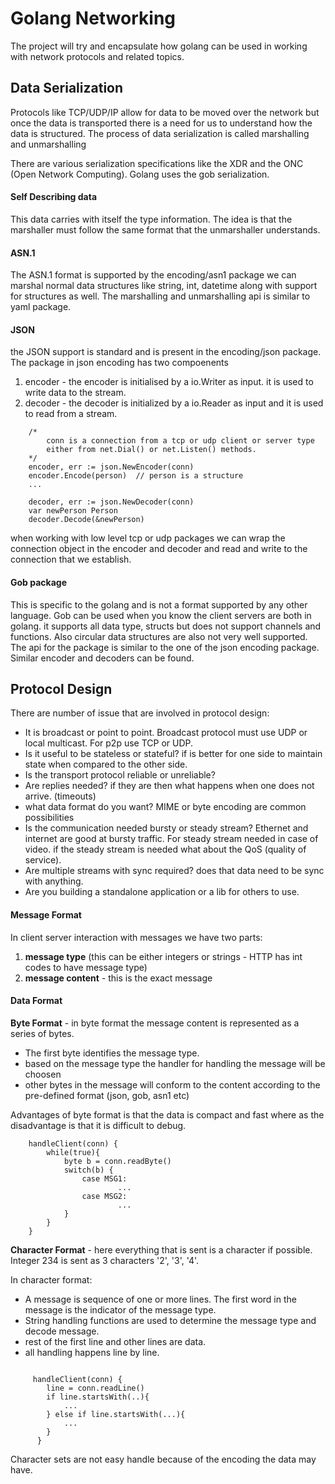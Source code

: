# Golang Networking

The project will try and encapsulate how golang can be used in working with network protocols and related topics.

## Data Serialization

Protocols like TCP/UDP/IP allow for data to be moved over the network but once the data is transported there is a need
for us to understand how the data is structured. The process of data serialization is called marshalling and unmarshalling

There are various serialization specifications like the XDR and the ONC (Open Network Computing). Golang uses the gob
serialization.

#### Self Describing data
This data carries with itself the type information. The idea is that the marshaller must follow the same format that
the unmarshaller understands.

#### ASN.1
The ASN.1 format is supported by the encoding/asn1 package we can marshal normal data structures like string, int, datetime
along with support for structures as well. The marshalling and unmarshalling api is similar to yaml package.

#### JSON
the JSON support is standard and is present in the encoding/json package. The package in json encoding has two compoenents
1. encoder - the encoder is initialised by a io.Writer as input. it is used to write data to the stream.
2. decoder - the decoder is initialized by a io.Reader as input and it is used to read from a stream.

```
    /*
        conn is a connection from a tcp or udp client or server type
        either from net.Dial() or net.Listen() methods.
    */
    encoder, err := json.NewEncoder(conn)
    encoder.Encode(person)  // person is a structure
    ...

    decoder, err := json.NewDecoder(conn)
    var newPerson Person
    decoder.Decode(&newPerson)
```

when working with low level tcp or udp packages we can wrap the connection object in the encoder and decoder and read and write
to the connection that we establish.

#### Gob package
This is specific to the golang and is not a format supported by any other language. Gob can be used when you know the client
servers are both in golang. it supports all data type, structs but does not support channels and functions.  Also circular data
structures are also not very well supported. The api for the package is similar to the one of the json encoding package. Similar
encoder and decoders can be found.


## Protocol Design
There are number of issue that are involved in protocol design:

* It is broadcast or point to point. Broadcast protocol must use UDP or local multicast. For p2p use TCP or UDP.
* Is it useful to be stateless or stateful? if is better for one side to maintain state when compared to the other side.
* Is the transport protocol reliable or unreliable?
* Are replies needed? if they are then what happens when one does not arrive. (timeouts)
* what data format do you want? MIME or byte encoding are common possibilities
* Is the communication needed bursty or steady stream? Ethernet and internet are good at bursty traffic. For steady stream needed in case of video.
if the steady stream is needed what about the QoS (quality of service).
* Are multiple streams with sync required? does that data need to be sync with anything.
* Are you building a standalone application or a lib for others to use.


#### Message Format
In client server interaction with messages we have two parts:
1. **message type** (this can be either integers or strings - HTTP has int codes to have message type)
2. **message content** - this is the exact message

#### Data Format

**Byte Format** - in byte format the message content is represented as a series of bytes.
* The first byte identifies the message type.
* based on the message type the handler for handling the message will be choosen
* other bytes in the message will conform to the content according to the pre-defined format (json, gob, asn1 etc)

Advantages of byte format is that the data is compact and fast where as the disadvantage is that it is difficult to debug.

```
    handleClient(conn) {
        while(true){
            byte b = conn.readByte()
            switch(b) {
                case MSG1:
                        ...
                case MSG2:
                        ...
            }
        }
    }
```

**Character Format** - here everything that is sent is a character if possible. Integer 234 is sent as 3 characters '2', '3', '4'.

In character format:
* A message is sequence of one or more lines. The first word in the message is the indicator of the message type.
* String handling functions are used to determine the message type and decode message.
* rest of the first line and other lines are data.
* all handling happens line by line.

```

     handleClient(conn) {
        line = conn.readLine()
        if line.startsWith(..){
            ...
        } else if line.startsWith(...){
            ...
        }
      }

```

Character sets are not easy handle because of the encoding the data may have.


